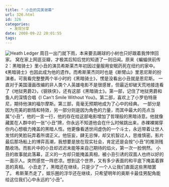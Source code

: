 ```yaml
---
title: " 小丑的完美谢幕"
url: 326.html
id: 326
categories:
  - 发现分享
date: 2008-09-22 20:01:55
tags:
---
```


![Heath Ledger](../../../images/2008/09/heath-ledger.jpg) 周日一出门就下雨，本来要去踢球的小树也只好跟着我悻悻回家。 窝在家上网逛豆瓣，才极其后知后觉的知道了一则旧闻。原来《蝙蝠侠前传2：黑暗骑士》里小丑的演员希斯莱杰年初因过量服用安眠药死在纽约的家中。《黑暗骑士》也因此成为他的遗作。而希斯莱杰同时也是《断臂山》里恩尼斯的扮演者。可我看完整整两个半小时的《黑暗骑士》，愣是没看出小丑就是恩尼斯。 一直对于美国漫画改编的非人类个人英雄电影不是很感冒，但最近却破天荒地接连看了《地狱男爵2》，《钢铁侠》，还有这部《黑暗骑士》。第一部，记住了地狱男爵和鱼人的深情合唱《I Can't Smile Without You》。第二部，喜欢上了小罗伯特唐尼，期待他演的福尔摩斯。第三部，竟毫无预期地成为了心中的经典。 一部分是因为完美的剧情和特效，另一部分则是因为角色的力量，而其中最大的亮点当属“小丑”，他的一言一行，他的存在给这部电影增加了哲理般的黑暗诗意。他就像藏匿在人群中的一张“小丑”牌，你永远不知道他会在什么时候跳出来，赤裸裸揭穿你内心想极力掩盖的黑暗人性。他更像看透世间虚伪的一个斗士，永远带着让世人发怵的笑脸玩弄着所谓正义。他狂妄，肆无忌惮，却又机智过人，思维慎密。影片最后那场船上的博弈高潮，我想要是放在现实社会，肯定还是会按“小丑”的推测残酷收场。而影片中的小丑却迟迟未能等来自己期待的焰火，第一次一脸惘然。 小丑的故事就此落幕，正义的一方却只能掩盖真相，被小丑引诱的双面人也终以好的一面示人。突然感觉一阵悲凉。想到这个世界，又有多少表面的和平底下掩盖着罪恶的真相。 小丑走了，黑暗还在继续，只是少了一个人让我们直面这些黑暗罢了。 希斯莱杰走了，娱乐圈的浮华还在继续，只希望明年的奥斯卡最佳男配角能给这位我们心中永远的“小丑”。